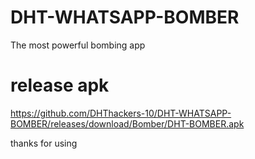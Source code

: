 # DHT-WHATSAPP-BOMBER
The most powerful bombing app 
# release apk
https://github.com/DHThackers-10/DHT-WHATSAPP-BOMBER/releases/download/Bomber/DHT-BOMBER.apk

thanks for using 
